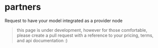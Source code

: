 # partners

Request to have your model integrated as a provider node

> this page is under development, however for those comfortable, please create a pull request with a reference to your pricing, terms, and api documentation :)

